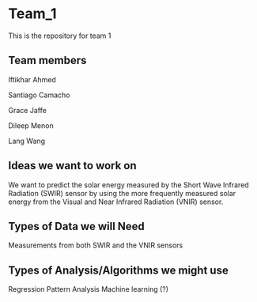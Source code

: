 # Team_1
This is the repository for team 1

## Team members
Iftikhar Ahmed

Santiago Camacho

Grace Jaffe

Dileep Menon

Lang Wang

## Ideas we want to work on
We want to predict the solar energy measured by the Short Wave Infrared Radiation (SWIR) sensor by using the more frequently measured solar energy from the Visual and Near Infrared Radiation (VNIR) sensor.
## Types of Data we will Need
Measurements from both SWIR and the VNIR sensors
## Types of Analysis/Algorithms we might use
Regression 
Pattern Analysis
Machine learning (?)
